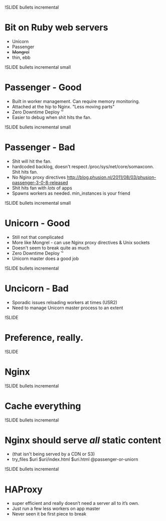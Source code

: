 !SLIDE bullets incremental

# Bit on Ruby web servers #
* Unicorn
* Passenger
* <strike>Mongrel</strike>
* thin, ebb

!SLIDE bullets incremental small

# Passenger - Good #
* Built in worker management.  Can require memory monitoring.
* Attached at the hip to Nginx.  "Less moving parts"
* Zero Downtime Deploy &#x2122;	
* Easier to debug when shit hits the fan. 

!SLIDE bullets incremental small

# Passenger - Bad #
* Shit will hit the fan.
* hardcoded backlog, doesn't respect /proc/sys/net/core/somaxconn.  Shit hits fan.
* No Nginx proxy directives <http://blog.phusion.nl/2011/08/03/phusion-passenger-3-0-8-released>
* Shit hits fan with _lots_ of apps
* Spawns workers as needed.  min_instances is your friend

!SLIDE bullets incremental small
# Unicorn - Good
* Still not that complicated
* More like Mongrel - can use Nginx proxy directives & Unix sockets
* Doesn't seem to break quite as much
* Zero Downtime Deploy &#x2122;	
* Unicorn master does a good job

!SLIDE bullets incremental
# Uncicorn - Bad
* Sporadic issues reloading workers at times (USR2)
* Need to manage Unicorn master process to an extent

!SLIDE 
# Preference, really. #

!SLIDE
# Nginx #

!SLIDE bullets incremental
# Cache everything #

!SLIDE bullets incremental
# Nginx should serve _all_ static content 
* (that isn't being served by a CDN or S3)
* try_files  $uri $uri/index.html $uri.html @passenger-or-uniorn

!SLIDE bullets incremental

# HAProxy #
* super efficient and really doesn’t need a server all to it’s own.   
* Just run a few less workers on app master
* Never seen it be first piece to break